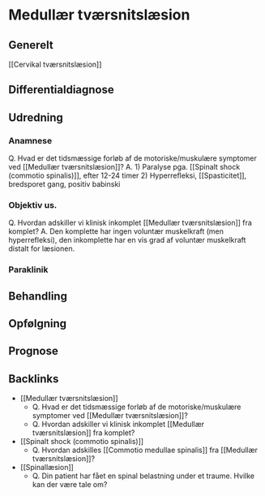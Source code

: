 # Medullær tværsnitslæsion
## Generelt
[[Cervikal tværsnitslæsion]]

## Differentialdiagnose


## Udredning
### Anamnese
Q. Hvad er det tidsmæssige forløb af de motoriske/muskulære symptomer ved [[Medullær tværsnitslæsion]]?
A. 1) Paralyse pga. [[Spinalt shock (commotio spinalis)]], efter 12-24 timer 2) Hyperrefleksi, [[Spasticitet]], bredsporet gang, positiv babinski

### Objektiv us.
Q. Hvordan adskiller vi klinisk inkomplet [[Medullær tværsnitslæsion]] fra komplet?
A. Den komplette har ingen voluntær muskelkraft (men hyperrefleksi), den inkomplette har en vis grad af voluntær muskelkraft distalt for læsionen.

### Paraklinik

## Behandling


## Opfølgning


## Prognose
 

## Backlinks
* [[Medullær tværsnitslæsion]]
	* Q. Hvad er det tidsmæssige forløb af de motoriske/muskulære symptomer ved [[Medullær tværsnitslæsion]]?
	* Q. Hvordan adskiller vi klinisk inkomplet [[Medullær tværsnitslæsion]] fra komplet?
* [[Spinalt shock (commotio spinalis)]]
	*  Q. Hvordan adskilles [[Commotio medullae spinalis]] fra [[Medullær tværsnitslæsion]]?
* [[Spinallæsion]]
	* Q. Din patient har fået en spinal belastning under et traume. Hvilke kan der være tale om?

<!-- #anki/tag/med/Orto #anki/deck/Medicine -->

<!-- {BearID:BC27D46A-B962-4F30-B118-2886F1076E2F-16437-00004B57EC4D1CB4} -->
